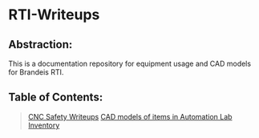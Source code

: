# RTI-Writeups

## Abstraction:

This is a documentation repository for equipment usage and CAD models for Brandeis RTI.

## Table of Contents:
> [CNC Safety Writeups](CNC-Writeups)
> [CAD models of items in Automation Lab Inventory](Assorted_Parts)
